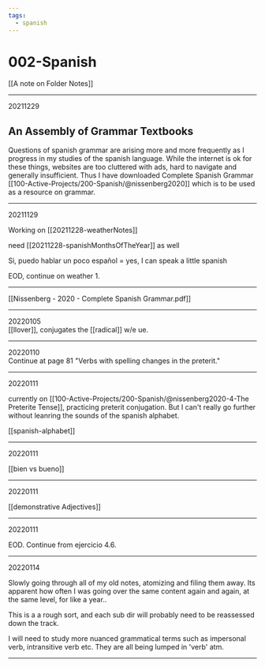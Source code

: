 ```yaml
---
tags:
  - spanish
---
```


# 002-Spanish

[[A note on Folder Notes]]

---

20211229

## An Assembly of Grammar Textbooks

Questions of spanish grammar are arising more and more frequently as I progress in my studies of the spanish language. While the internet is ok for these things, websites are too cluttered with ads, hard to navigate and generally insufficient. Thus I have downloaded Complete Spanish Grammar [[100-Active-Projects/200-Spanish/@nissenberg2020]] which is to be used as a resource on grammar.

---

20211129

Working on [[20211228-weatherNotes]]

need [[20211228-spanishMonthsOfTheYear]] as well

Si, puedo hablar un poco español = yes, I can speak a little spanish

EOD, continue on weather 1.

---

[[Nissenberg - 2020 - Complete Spanish Grammar.pdf]]

---

20220105  
 [[llover]], conjugates the [[radical]] w/e ue.

---

20220110  
Continue at page 81 "Verbs with spelling changes in the preterit."

---

20220111

currently on [[100-Active-Projects/200-Spanish/@nissenberg2020-4-The Preterite Tense]], practicing preterit conjugation. But I can't really go further without leanring the sounds of the spanish alphabet.

[[spanish-alphabet]]

---

20220111

[[bien vs bueno]]

---

20220111

[[demonstrative Adjectives]]

---

20220111

EOD. Continue from ejercicio 4.6.

---

20220114

Slowly going through all of my old notes, atomizing and filing them away. Its apparent how often I was going over the same content again and again, at the same level, for like a year..

This is a a rough sort, and each sub dir will probably need to be reassessed down the track.

I will need to study more nuanced grammatical terms such as impersonal verb, intransitive verb etc. They are all being lumped in 'verb' atm.

---
